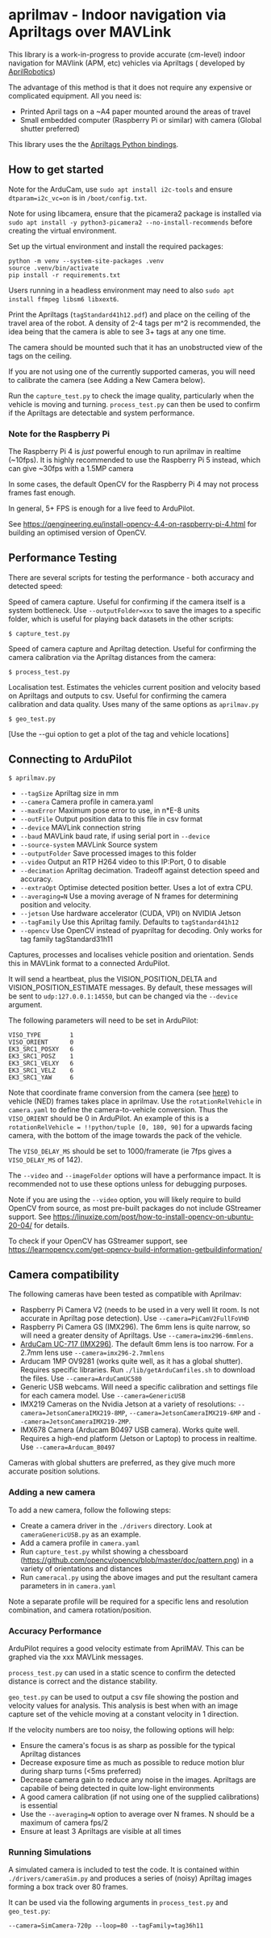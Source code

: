 # aprilmav - Indoor navigation via Apriltags over MAVLink

This library is a work-in-progress to provide accurate (cm-level)
indoor navigation for MAVlink (APM, etc) vehicles via Apriltags (
developed by [AprilRobotics](https://april.eecs.umich.edu/))

The advantage of this method is that it does not require any expensive
or complicated equipment. All you need is:
- Printed April tags on a ~A4 paper mounted around the areas of travel
- Small embedded computer (Raspberry Pi or similar) with camera (Global shutter preferred)

This library uses the the [Apriltags Python bindings](https://github.com/WillB97/pyapriltags).

## How to get started

Note for the ArduCam, use ``sudo apt install i2c-tools`` and ensure ``dtparam=i2c_vc=on`` is in ``/boot/config.txt``.

Note for using libcamera, ensure that the picamera2 package is installed via ``sudo apt install -y python3-picamera2 --no-install-recommends``
before creating the virtual environment.

Set up the virtual environment and install the required packages:

```
python -m venv --system-site-packages .venv
source .venv/bin/activate
pip install -r requirements.txt
```

Users running in a headless environment may need to also ``sudo apt install ffmpeg libsm6 libxext6``.

Print the Apriltags (``tagStandard41h12.pdf``) and place on the ceiling of the travel area of the robot. A density of 2-4 tags per m^2 is recommended, the idea being that the camera is able to see 3+ tags at any one time.

The camera should be mounted such that it has an unobstructed view of the tags on the ceiling.

If you are not using one of the currently supported cameras, you will need to calibrate the camera (see Adding a New Camera below).

Run the ``capture_test.py`` to check the image quality, particularly when the vehicle is moving and turning. ``process_test.py`` can then be used to confirm if the Apriltags are detectable and system performance.

### Note for the Raspberry Pi

The Raspberry Pi 4 is *just* powerful enough to run aprilmav in realtime (~10fps). It is highly recommended
to use the Raspberry Pi 5 instead, which can give ~30fps with a 1.5MP camera

In some cases, the default OpenCV for the Raspberry Pi 4 may not process frames fast enough.

In general, 5+ FPS is enough for a live feed to ArduPilot.

See https://qengineering.eu/install-opencv-4.4-on-raspberry-pi-4.html for building an optimised
version of OpenCV.

## Performance Testing

There are several scripts for testing the performance - both accuracy and
detected speed:

Speed of camera capture. Useful for confirming if the camera itself is a system
bottleneck. Use ``--outputFolder=xxx`` to save the images to a specific folder, which is
useful for playing back datasets in the other scripts:

```
$ capture_test.py
```

Speed of camera capture and Apriltag detection. Useful for confirming the camera
calibration via the Apriltag distances from the camera:

```
$ process_test.py
```

Localisation test. Estimates the vehicles current position and velocity based on Apriltags and 
outputs to csv. Useful for confirming the camera calibration and data quality. 
Uses many of the same options as ``aprilmav.py``

```
$ geo_test.py
```
[Use the --gui option to get a plot of the tag and vehicle locations]

## Connecting to ArduPilot

```
$ aprilmav.py
```

- ``--tagSize``       Apriltag size in mm
- ``--camera``        Camera profile in camera.yaml
- ``--maxError``      Maximum pose error to use, in n*E-8 units
- ``--outFile``       Output position data to this file in csv format
- ``--device``        MAVLink connection string
- ``--baud``          MAVLink baud rate, if using serial port in ``--device``
- ``--source-system`` MAVLink Source system
- ``--outputFolder``  Save processed images to this folder
- ``--video``         Output an RTP H264 video to this IP:Port, 0 to disable
- ``--decimation``    Apriltag decimation. Tradeoff against detection speed and accuracy.
- ``--extraOpt``      Optimise detected position better. Uses a lot of extra CPU.
- ``--averaging=N``   Use a moving average of N frames for determining position and velocity.
- ``--jetson``        Use hardware accelerator (CUDA, VPI) on NVIDIA Jetson
- ``--tagFamily``     Use this Apriltag family. Defaults to ``tagStandard41h12``
- ``--opencv``        Use OpenCV instead of pyapriltag for decoding. Only works for tag family tagStandard31h11
  
Captures, processes and localises vehicle position and orientation. Sends this in MAVLink format
to a connected ArduPilot.

It will send a heartbeat, plus the VISION_POSITION_DELTA and VISION_POSITION_ESTIMATE messages. By default, these messages will be sent to ``udp:127.0.0.1:14550``, but can be changed via the ``--device`` argument.

The following parameters will need to be set in ArduPilot:

```
VISO_TYPE        1
VISO_ORIENT      0
EK3_SRC1_POSXY   6
EK3_SRC1_POSZ    1
EK3_SRC1_VELXY   6
EK3_SRC1_VELZ    6
EK3_SRC1_YAW     6
```

Note that coordinate frame conversion from the camera (see [here](https://github.com/AprilRobotics/apriltag#coordinate-system)) to 
vehicle (NED) frames takes place in aprilmav. Use the ``rotationRelVehicle`` in ``camera.yaml`` to define the camera-to-vehicle 
conversion. Thus the ``VISO_ORIENT`` should be 0 in ArduPilot. An example of this is a ``rotationRelVehicle = !!python/tuple [0, 180, 90]`` for a upwards facing camera, with the bottom of the image towards the pack of the vehicle.

The ``VISO_DELAY_MS`` should be set to 1000/framerate (ie 7fps gives a ``VISO_DELAY_MS`` of 142).

The ``--video`` and ``--imageFolder`` options will have a performance impact. It is recommended not to use these options unless for debugging purposes.

Note if you are using the ``--video`` option, you will likely require to build OpenCV from source, as most pre-built
packages do not include GStreamer support. See https://linuxize.com/post/how-to-install-opencv-on-ubuntu-20-04/ for
details.

To check if your OpenCV has GStreamer support, see https://learnopencv.com/get-opencv-build-information-getbuildinformation/

## Camera compatibility

The following cameras have been tested as compatible with Aprilmav:

- Raspberry Pi Camera V2 (needs to be used in a very well lit room. Is not accurate in Apriltag pose detection). Use ``--camera=PiCamV2FullFoVHD``
- Raspberry Pi Camera GS (IMX296). The 6mm lens is quite narrow, so will need a greater density of Apriltags. Use ``--camera=imx296-6mmlens``. 
- [ArduCam UC-717 (IMX296)](https://www.arducam.com/product/1-58mp-imx296-color-global-shutter-camera-module-with-m12-lens-for-raspberry-pi/). The default 6mm lens is too narrow. For a 2.7mm lens use ``--camera=imx296-2.7mmlens``
- Arducam 1MP OV9281 (works quite well, as it has a global shutter). Requires specific libraries. Run ``./lib/getArduCamfiles.sh`` to download the files. Use ``--camera=ArduCamUC580``
- Generic USB webcams. Will need a specific calibration and settings file for each camera model. Use ``--camera=GenericUSB``
- IMX219 Cameras on the Nvidia Jetson at a variety of resolutions: ``--camera=JetsonCameraIMX219-8MP``, ``--camera=JetsonCameraIMX219-6MP`` and ``--camera=JetsonCameraIMX219-2MP``.
- IMX678 Camera (Arducam B0497 USB camera). Works quite well. Requires a high-end platform (Jetson or Laptop) to process in realtime. Use ``--camera=Arducam_B0497``

Cameras with global shutters are preferred, as they give much more accurate position solutions.

### Adding a new camera

To add a new camera, follow the following steps:

- Create a camera driver in the ``./drivers`` directory. Look at ``cameraGenericUSB.py`` as an example.
- Add a camera profile in ``camera.yaml``
- Run ``capture_test.py`` whilst showing a chessboard (https://github.com/opencv/opencv/blob/master/doc/pattern.png) in a variety of orientations and distances
- Run ``cameracal.py`` using the above images and put the resultant camera parameters in in ``camera.yaml``

Note a separate profile will be required for a specific lens and resolution combination, and camera rotation/position.

### Accuracy Performance

ArduPilot requires a good velocity estimate from AprilMAV. This can be graphed via the xxx MAVLink messages.

``process_test.py`` can used in a static scence to confirm the detected distance is correct and the distance stability.

``geo_test.py`` can be used to output a csv file showing the postion and velocity values for analysis. This analysis is best when with an image capture set of the vehicle moving at a constant velocity in 1 direction.

If the velocity numbers are too noisy, the following options will help:
- Ensure the camera's focus is as sharp as possible for the typical Apriltag distances
- Decrease exposure time as much as possible to reduce motion blur during sharp turns (<5ms preferred)
- Decrease camera gain to reduce any noise in the images. Apriltags are capabile of being detected in quite low-light environments
- A good camera calibration (if not using one of the supplied calibrations) is essential
- Use the ``--averaging=N`` option to average over N frames. N should be a maximum of camera fps/2
- Ensure at least 3 Apriltags are visible at all times
  
### Running Simulations

A simulated camera is included to test the code. It is contained within ``./drivers/cameraSim.py`` and
produces a series of (noisy) Apriltag images forming a box track over 80 frames.

It can be used via the following arguments in ``process_test.py`` and ``geo_test.py``:

``--camera=SimCamera-720p --loop=80 --tagFamily=tag36h11``
